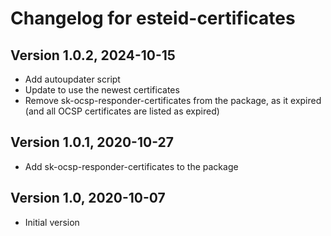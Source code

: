 # Changelog for esteid-certificates

## Version 1.0.2, 2024-10-15

* Add autoupdater script 
* Update to use the newest certificates
* Remove sk-ocsp-responder-certificates from the package, as it expired (and all OCSP certificates are listed as expired)

## Version 1.0.1, 2020-10-27

* Add sk-ocsp-responder-certificates to the package

## Version 1.0, 2020-10-07

* Initial version
